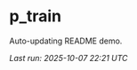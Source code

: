 # p_train

Auto-updating README demo.

<!--START_SECTION:status-->
_Last run: 2025-10-07 22:21 UTC_
<!--END_SECTION:status-->
































































































































































































































































































































































































































































































































































































































































































































































































































































































































































































































































